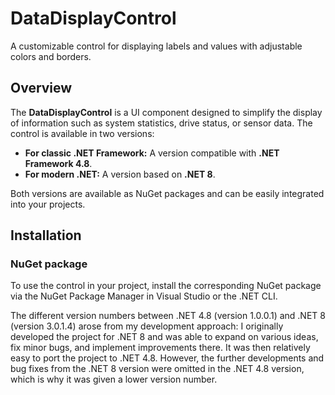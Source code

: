 # DataDisplayControl
A customizable control for displaying labels and values with adjustable colors and borders.

## Overview

The **DataDisplayControl** is a UI component designed to simplify the display of information such as system statistics, drive status, or sensor data. The control is available in two versions:

* **For classic .NET Framework:** A version compatible with **.NET Framework 4.8**.
* **For modern .NET:** A version based on **.NET 8**.

Both versions are available as NuGet packages and can be easily integrated into your projects.

## Installation

### NuGet package

To use the control in your project, install the corresponding NuGet package via the NuGet Package Manager in Visual Studio or the .NET CLI.

The different version numbers between .NET 4.8 (version 1.0.0.1) and .NET 8 (version 3.0.1.4) arose from my development approach: 
I originally developed the project for .NET 8 and was able to expand on various ideas, fix minor bugs, and implement improvements there. 
It was then relatively easy to port the project to .NET 4.8. However, the further developments and bug fixes from the .NET 8 version were omitted in the .NET 4.8 version, which is why it was given a lower version number.
